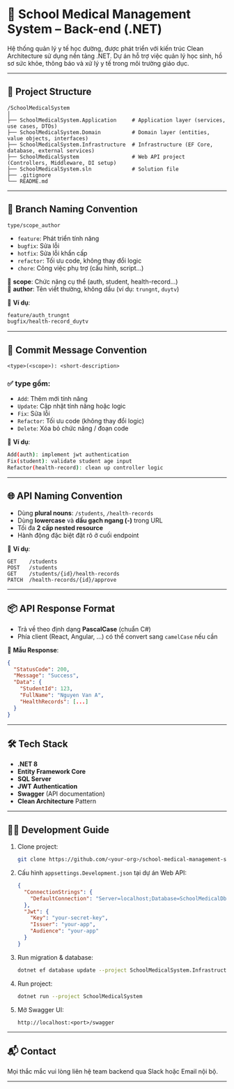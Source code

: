 # 🏥 School Medical Management System – Back-end (.NET)

Hệ thống quản lý y tế học đường, được phát triển với kiến trúc Clean Architecture sử dụng nền tảng .NET. Dự án hỗ trợ việc quản lý học sinh, hồ sơ sức khỏe, thông báo và xử lý y tế trong môi trường giáo dục.

---

## 📁 Project Structure

```
/SchoolMedicalSystem
│
├── SchoolMedicalSystem.Application     # Application layer (services, use cases, DTOs)
├── SchoolMedicalSystem.Domain          # Domain layer (entities, value objects, interfaces)
├── SchoolMedicalSystem.Infrastructure  # Infrastructure (EF Core, database, external services)
├── SchoolMedicalSystem                 # Web API project (Controllers, Middleware, DI setup)
├── SchoolMedicalSystem.sln             # Solution file
├── .gitignore
└── README.md
```

---

## 🚧 Branch Naming Convention

```
type/scope_author
```

- `feature`: Phát triển tính năng  
- `bugfix`: Sửa lỗi  
- `hotfix`: Sửa lỗi khẩn cấp  
- `refactor`: Tối ưu code, không thay đổi logic  
- `chore`: Công việc phụ trợ (cấu hình, script...)

📌 **scope**: Chức năng cụ thể (auth, student, health-record...)  
📌 **author**: Tên viết thường, không dấu (ví dụ: `trungnt`, `duytv`)

🔹 **Ví dụ**:
```bash
feature/auth_trungnt
bugfix/health-record_duytv
```

---

## 📝 Commit Message Convention

```
<type>(<scope>): <short-description>
```

### ✅ type gồm:
- `Add`: Thêm mới tính năng  
- `Update`: Cập nhật tính năng hoặc logic  
- `Fix`: Sửa lỗi  
- `Refactor`: Tối ưu code (không thay đổi logic)  
- `Delete`: Xóa bỏ chức năng / đoạn code

🔹 **Ví dụ**:
```bash
Add(auth): implement jwt authentication
Fix(student): validate student age input
Refactor(health-record): clean up controller logic
```

---

## 🌐 API Naming Convention

- Dùng **plural nouns**: `/students`, `/health-records`
- Dùng **lowercase** và **dấu gạch ngang (-)** trong URL
- Tối đa **2 cấp nested resource**
- Hành động đặc biệt đặt rõ ở cuối endpoint

🔹 **Ví dụ**:
```http
GET    /students
POST   /students
GET    /students/{id}/health-records
PATCH  /health-records/{id}/approve
```

---

## 📦 API Response Format

- Trả về theo định dạng **PascalCase** (chuẩn C#)
- Phía client (React, Angular, ...) có thể convert sang `camelCase` nếu cần

🔹 **Mẫu Response**:
```json
{
  "StatusCode": 200,
  "Message": "Success",
  "Data": {
    "StudentId": 123,
    "FullName": "Nguyen Van A",
    "HealthRecords": [...]
  }
}
```

---

## 🛠️ Tech Stack

- **.NET 8**
- **Entity Framework Core**
- **SQL Server**
- **JWT Authentication**
- **Swagger** (API documentation)
- **Clean Architecture** Pattern

---

## 👨‍💻 Development Guide

1. Clone project:
   ```bash
   git clone https://github.com/<your-org>/school-medical-management-system.git
   ```

2. Cấu hình `appsettings.Development.json` tại dự án Web API:
   ```json
   {
     "ConnectionStrings": {
       "DefaultConnection": "Server=localhost;Database=SchoolMedicalDb;Trusted_Connection=True;"
     },
     "Jwt": {
       "Key": "your-secret-key",
       "Issuer": "your-app",
       "Audience": "your-app"
     }
   }
   ```

3. Run migration & database:
   ```bash
   dotnet ef database update --project SchoolMedicalSystem.Infrastructure
   ```

4. Run project:
   ```bash
   dotnet run --project SchoolMedicalSystem
   ```

5. Mở Swagger UI:
   ```
   http://localhost:<port>/swagger
   ```

---

## 📬 Contact

Mọi thắc mắc vui lòng liên hệ team backend qua Slack hoặc Email nội bộ.

---
